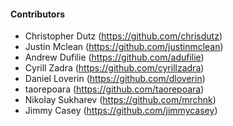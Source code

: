 <!--

    Licensed to the Apache Software Foundation (ASF) under one
    or more contributor license agreements.  See the NOTICE file
    distributed with this work for additional information
    regarding copyright ownership.  The ASF licenses this file
    to you under the Apache License, Version 2.0 (the
    "License"); you may not use this file except in compliance
    with the License.  You may obtain a copy of the License at

      http://www.apache.org/licenses/LICENSE-2.0

    Unless required by applicable law or agreed to in writing,
    software distributed under the License is distributed on an
    "AS IS" BASIS, WITHOUT WARRANTIES OR CONDITIONS OF ANY
    KIND, either express or implied.  See the License for the
    specific language governing permissions and limitations
    under the License.

-->

#### Contributors

 * Christopher Dutz (https://github.com/chrisdutz)
 * Justin Mclean (https://github.com/justinmclean)
 * Andrew Dufilie (https://github.com/adufilie)
 * Cyrill Zadra (https://github.com/cyrillzadra)
 * Daniel Loverin (https://github.com/dloverin)
 * taorepoara (https://github.com/taorepoara)
 * Nikolay Sukharev (https://github.com/mrchnk)
 * Jimmy Casey (https://github.com/jimmycasey)